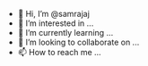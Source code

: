 - 👋 Hi, I’m @samrajaj
- 👀 I’m interested in ...
- 🌱 I’m currently learning ...
- 💞️ I’m looking to collaborate on ...
- 📫 How to reach me ...

<!---
samrajaj/samrajaj is a ✨ special ✨ repository because its `README.md` (this file) appears on your GitHub profile.
You can click the Preview link to take a look at your changes.
--->
